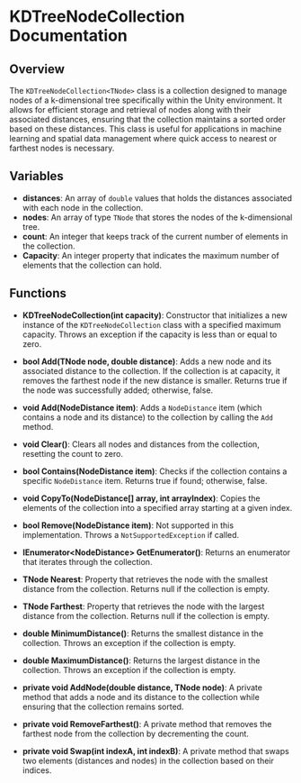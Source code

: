 # KDTreeNodeCollection Documentation

## Overview
The `KDTreeNodeCollection<TNode>` class is a collection designed to manage nodes of a k-dimensional tree specifically within the Unity environment. It allows for efficient storage and retrieval of nodes along with their associated distances, ensuring that the collection maintains a sorted order based on these distances. This class is useful for applications in machine learning and spatial data management where quick access to nearest or farthest nodes is necessary.

## Variables
- **distances**: An array of `double` values that holds the distances associated with each node in the collection.
- **nodes**: An array of type `TNode` that stores the nodes of the k-dimensional tree.
- **count**: An integer that keeps track of the current number of elements in the collection.
- **Capacity**: An integer property that indicates the maximum number of elements that the collection can hold.

## Functions
- **KDTreeNodeCollection(int capacity)**: Constructor that initializes a new instance of the `KDTreeNodeCollection` class with a specified maximum capacity. Throws an exception if the capacity is less than or equal to zero.

- **bool Add(TNode node, double distance)**: Adds a new node and its associated distance to the collection. If the collection is at capacity, it removes the farthest node if the new distance is smaller. Returns true if the node was successfully added; otherwise, false.

- **void Add(NodeDistance<TNode> item)**: Adds a `NodeDistance` item (which contains a node and its distance) to the collection by calling the `Add` method.

- **void Clear()**: Clears all nodes and distances from the collection, resetting the count to zero.

- **bool Contains(NodeDistance<TNode> item)**: Checks if the collection contains a specific `NodeDistance` item. Returns true if found; otherwise, false.

- **void CopyTo(NodeDistance<TNode>[] array, int arrayIndex)**: Copies the elements of the collection into a specified array starting at a given index.

- **bool Remove(NodeDistance<TNode> item)**: Not supported in this implementation. Throws a `NotSupportedException` if called.

- **IEnumerator<NodeDistance<TNode>> GetEnumerator()**: Returns an enumerator that iterates through the collection.

- **TNode Nearest**: Property that retrieves the node with the smallest distance from the collection. Returns null if the collection is empty.

- **TNode Farthest**: Property that retrieves the node with the largest distance from the collection. Returns null if the collection is empty.

- **double MinimumDistance()**: Returns the smallest distance in the collection. Throws an exception if the collection is empty.

- **double MaximumDistance()**: Returns the largest distance in the collection. Throws an exception if the collection is empty.

- **private void AddNode(double distance, TNode node)**: A private method that adds a node and its distance to the collection while ensuring that the collection remains sorted.

- **private void RemoveFarthest()**: A private method that removes the farthest node from the collection by decrementing the count.

- **private void Swap(int indexA, int indexB)**: A private method that swaps two elements (distances and nodes) in the collection based on their indices.